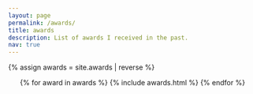 ```yaml
---
layout: page
permalink: /awards/
title: awards
description: List of awards I received in the past.
nav: true
---
```


{% assign awards = site.awards | reverse %}
<ul class="cvlist">
    {% for award in awards %}
        {% include awards.html %}
    {% endfor %}
</ul>
